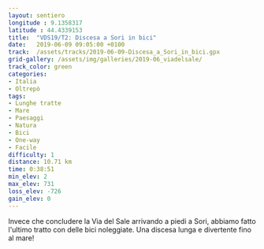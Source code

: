 ```yaml
---
layout: sentiero
longitude : 9.1358317
latitude : 44.4339153
title:  "VDS19/T2: Discesa a Sori in bici"
date:   2019-06-09 09:05:00 +0100
track:  /assets/tracks/2019-06-09-Discesa_a_Sori_in_bici.gpx
grid-gallery: /assets/img/galleries/2019-06_viadelsale/
track_color: green
categories:
- Italia
- Oltrepò
tags:
- Lunghe tratte
- Mare
- Paesaggi
- Natura
- Bici
- One-way
- Facile
difficulty: 1
distance: 10.71 km
time: 0:38:51
min_elev: 2
max_elev: 731
loss_elev: -726
gain_elev: 0
---
```


Invece che concludere la Via del Sale arrivando a piedi a Sori, abbiamo fatto l'ultimo tratto con delle bici noleggiate. Una discesa lunga e divertente fino al mare!
